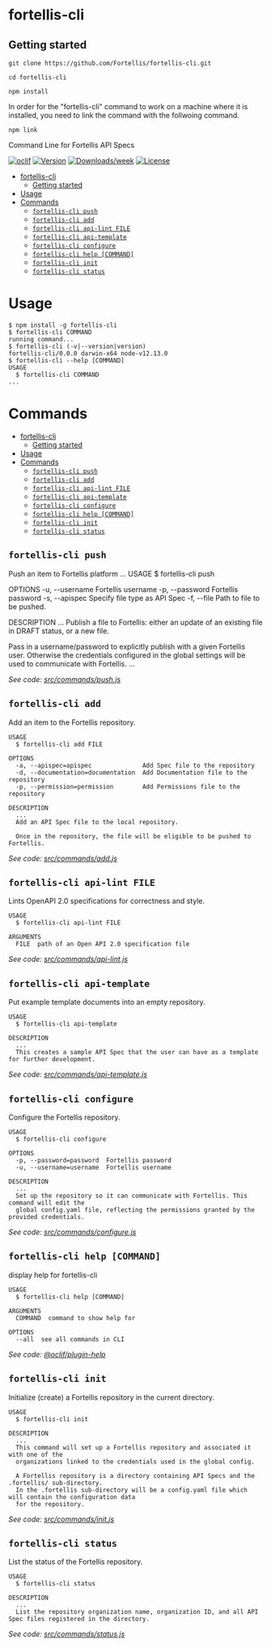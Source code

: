# fortellis-cli

## Getting started

`git clone https://github.com/Fortellis/fortellis-cli.git`

`cd fortellis-cli`

`npm install`

In order for the "fortellis-cli" command to work on a machine where it is installed, you need to link the command with the follwoing command.

`npm link`

Command Line for Fortellis API Specs

[![oclif](https://img.shields.io/badge/cli-oclif-brightgreen.svg)](https://oclif.io)
[![Version](https://img.shields.io/npm/v/fortellis-cli.svg)](https://npmjs.org/package/fortellis-cli)
[![Downloads/week](https://img.shields.io/npm/dw/fortellis-cli.svg)](https://npmjs.org/package/fortellis-cli)
[![License](https://img.shields.io/npm/l/fortellis-cli.svg)](https://github.com/Fortellis/fortellis-cli/blob/master/package.json)

<!-- toc -->

- [fortellis-cli](#fortellis-cli)
  - [Getting started](#getting-started)
- [Usage](#usage)
- [Commands](#commands)
  - [`fortellis-cli push`](#fortellis-cli-push)
  - [`fortellis-cli add`](#fortellis-cli-add)
  - [`fortellis-cli api-lint FILE`](#fortellis-cli-api-lint-file)
  - [`fortellis-cli api-template`](#fortellis-cli-api-template)
  - [`fortellis-cli configure`](#fortellis-cli-configure)
  - [`fortellis-cli help [COMMAND]`](#fortellis-cli-help-command)
  - [`fortellis-cli init`](#fortellis-cli-init)
  - [`fortellis-cli status`](#fortellis-cli-status)
  <!-- tocstop -->

# Usage

<!-- usage -->

```sh-session
$ npm install -g fortellis-cli
$ fortellis-cli COMMAND
running command...
$ fortellis-cli (-v|--version|version)
fortellis-cli/0.0.0 darwin-x64 node-v12.13.0
$ fortellis-cli --help [COMMAND]
USAGE
  $ fortellis-cli COMMAND
...
```

<!-- usagestop -->

# Commands

<!-- commands -->

- [fortellis-cli](#fortellis-cli)
  - [Getting started](#getting-started)
- [Usage](#usage)
- [Commands](#commands)
  - [`fortellis-cli push`](#fortellis-cli-push)
  - [`fortellis-cli add`](#fortellis-cli-add)
  - [`fortellis-cli api-lint FILE`](#fortellis-cli-api-lint-file)
  - [`fortellis-cli api-template`](#fortellis-cli-api-template)
  - [`fortellis-cli configure`](#fortellis-cli-configure)
  - [`fortellis-cli help [COMMAND]`](#fortellis-cli-help-command)
  - [`fortellis-cli init`](#fortellis-cli-init)
  - [`fortellis-cli status`](#fortellis-cli-status)

## `fortellis-cli push`

Push an item to Fortellis platform
...
USAGE
\$ fortellis-cli push

OPTIONS
-u, --username Fortellis username
-p, --password Fortellis password
-s, --apispec Specify file type as API Spec
-f, --file Path to file to be pushed.

DESCRIPTION
...
Publish a file to Fortellis: either an update of an
existing file in DRAFT status, or a new file.

Pass in a username/password to explicitly publish with a given
Fortellis user. Otherwise the credentials configured in the global
settings will be used to communicate with Fortellis.
...

_See code: [src/commands/push.js](https://github.com/Fortellis/fortellis-cli/blob/master/src/commands/push.js)_

## `fortellis-cli add`

Add an item to the Fortellis repository.

```
USAGE
  $ fortellis-cli add FILE

OPTIONS
  -a, --apispec=apispec              Add Spec file to the repository
  -d, --documentation=documentation  Add Documentation file to the repository
  -p, --permission=permission        Add Permissions file to the repository

DESCRIPTION
  ...
  Add an API Spec file to the local repository.

  Once in the repository, the file will be eligible to be pushed to Fortellis.
```

_See code: [src/commands/add.js](https://github.com/Fortellis/fortellis-cli/blob/master/src/commands/add.js)_

## `fortellis-cli api-lint FILE`

Lints OpenAPI 2.0 specifications for correctness and style.

```
USAGE
  $ fortellis-cli api-lint FILE

ARGUMENTS
  FILE  path of an Open API 2.0 specification file
```

_See code: [src/commands/api-lint.js](https://github.com/Fortellis/fortellis-cli/blob/master/src/commands/api-lint.js)_

## `fortellis-cli api-template`

Put example template documents into an empty repository.

```
USAGE
  $ fortellis-cli api-template

DESCRIPTION
  ...
  This creates a sample API Spec that the user can have as a template for further development.
```

_See code: [src/commands/api-template.js](https://github.com/Fortellis/fortellis-cli/blob/master/src/commands/api-template.js)_

## `fortellis-cli configure`

Configure the Fortellis repository.

```
USAGE
  $ fortellis-cli configure

OPTIONS
  -p, --password=password  Fortellis password
  -u, --username=username  Fortellis username

DESCRIPTION
  ...
  Set up the repository so it can communicate with Fortellis. This command will edit the
  global config.yaml file, reflecting the permissions granted by the provided credentials.
```

_See code: [src/commands/configure.js](https://github.com/Fortellis/fortellis-cli/blob/master/src/commands/configure.js)_

## `fortellis-cli help [COMMAND]`

display help for fortellis-cli

```
USAGE
  $ fortellis-cli help [COMMAND]

ARGUMENTS
  COMMAND  command to show help for

OPTIONS
  --all  see all commands in CLI
```

_See code: [@oclif/plugin-help](https://github.com/oclif/plugin-help/blob/v2.2.3/src/commands/help.ts)_

## `fortellis-cli init`

Initialize (create) a Fortellis repository in the current directory.

```
USAGE
  $ fortellis-cli init

DESCRIPTION
  ...
  This command will set up a Fortellis repository and associated it with one of the
  organizations linked to the credentials used in the global config.

  A Fortellis repository is a directory containing API Specs and the .fortellis/ sub-directory.
  In the .fortellis sub-directory will be a config.yaml file which will contain the configuration data
  for the repository.
```

_See code: [src/commands/init.js](https://github.com/Fortellis/fortellis-cli/blob/master/src/commands/init.js)_

## `fortellis-cli status`

List the status of the Fortellis repository.

```
USAGE
  $ fortellis-cli status

DESCRIPTION
  ...
  List the repository organization name, organization ID, and all API Spec files registered in the directory.
```

_See code: [src/commands/status.js](https://github.com/Fortellis/fortellis-cli/blob/master/src/commands/status.js)_

<!-- commandsstop -->